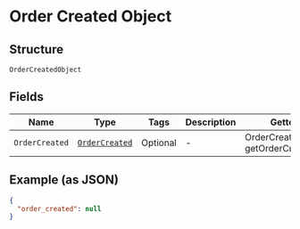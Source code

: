 
# Order Created Object

## Structure

`OrderCreatedObject`

## Fields

| Name | Type | Tags | Description | Getter |
|  --- | --- | --- | --- | --- |
| `OrderCreated` | [`OrderCreated`](../../doc/models/order-created.md) | Optional | - | OrderCreated getOrderCreated() |

## Example (as JSON)

```json
{
  "order_created": null
}
```

